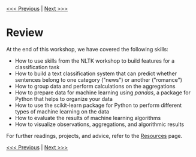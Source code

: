 [<<< Previous](unsuperised.md) |  [Next >>>](resources.md)

# Review

At the end of this workshop, we have covered the following skills:
- How to use skills from the NLTK workshop to build features for a classification task
- How to build a text classification system that can predict whether sentences belong to one category ("news") or another ("romance")
- How to group data and perform calculations on the aggregations
- How to prepare data for machine learning using *pandas*, a package for Python that helps to organize your data
- How to use the scikit-learn package for Python to perform different types of machine learning on the data
- How to evaluate the results of machine learning algorithms
- How to visualize observations, aggregations, and algorithmic results

For further readings, projects, and advice, refer to the [Resources](sections/resources.md) page.

[<<< Previous](lda.md) |  [Next >>>](resources.md)
